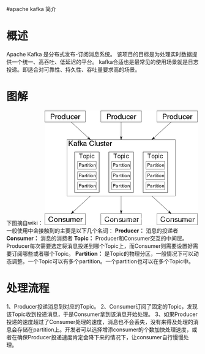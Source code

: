 #apache kafka 简介
# 概述

Apache Kafka 是分布式发布-订阅消息系统。 该项目的目标是为处理实时数据提供一个统一、高吞吐、低延迟的平台。 kafka合适也是最常见的使用场景就是日志投递。即适合对可靠性、持久性、吞吐量要求高的场景。

# 图解

下图摘自wiki： <img src="https://raw.githubusercontent.com/Double2hao/xujiajia_blog/main/img/16210040172000.png" alt="在这里插入图片描述"> 一般使用中会接触到的主要是以下几个名词： **Producer：** 消息的投递者 **Consumer：** 消息的消费者 **Topic：** Producer和Consumer交互的中间层。Producer每次需要选定将消息投递到哪个Topic上，而Consumer则需要设置好需要订阅哪些或者哪个Topic。 **Partition：** 是Topic的物理分区，一般情况下可以动态调整。一个Topic可以有多个partition。一个partition也可以在多个Topic中。

# 处理流程

1、Producer投递消息到对应的Topic。 2、Consumer订阅了固定的Topic，发现该Topic收到投递消息，于是Consumer拿到该消息开始处理。 3、如果Producer投递的速度超过了Consumer处理的速度，消息也不会丢失，没有来得及处理的消息会存储在partition上。开发者可以选择增添consumer的个数加快处理速度，或者在确保Producer投递速度肯定会降下来的情况下，让consumer自行慢慢处理。